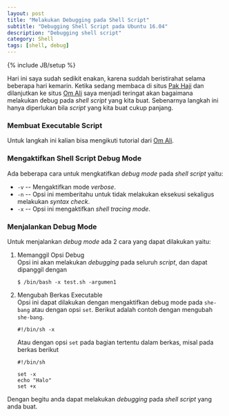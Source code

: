 ```yaml
---
layout: post
title: "Melakukan Debugging pada Shell Script"
subtitle: "Debugging Shell Script pada Ubuntu 16.04"
description: "Debugging shell script"
category: Shell
tags: [shell, debug]
---
```

{% include JB/setup %}

Hari ini saya sudah sedikit enakan, karena suddah beristirahat selama beberapa hari kemarin. Ketika sedang membaca di situs [Pak Haji](https://rizaumami.github.io/2017/02/28/memeriksa-script-bash-menggunakan-shellcheck/) dan dilanjutkan ke situs [Om Ali](https://situsali.com/pemrograman/2017/04/20/belajar-bash-script-mengenal-shebang/) saya menjadi teringat akan bagaimana melakukan debug pada _shell script_ yang kita buat. Sebenarnya langkah ini hanya diperlukan bila _script_ yang kita buat cukup panjang. 

### Membuat Executable Script
Untuk langkah ini kalian bisa mengikuti tutorial dari [Om Ali](https://situsali.com/pemrograman/2017/04/20/belajar-bash-script-mengenal-shebang/).

### Mengaktifkan Shell Script Debug Mode
Ada beberapa cara untuk mengkatifkan _debug mode_ pada _shell script_ yaitu:

- `-v` -- Mengaktifkan mode _verbose_.
- `-n` -- Opsi ini memberitahu untuk tidak melakukan eksekusi sekaligus melakukan _syntax check_.
- `-x` -- Opsi ini mengaktifkan _shell tracing mode_.

### Menjalankan Debug Mode
Untuk menjalankan _debug mode_ ada 2 cara yang dapat dilakukan yaitu:

1. Memanggil Opsi Debug  
    Opsi ini akan melakukan _debugging_ pada seluruh _script_, dan dapat dipanggil dengan
    ```
    $ /bin/bash -x test.sh -argumen1
    ```
2. Mengubah Berkas Executable  
    Opsi ini dapat dilakukan dengan mengaktifkan debug mode pada `she-bang` atau dengan opsi `set`. Berikut adalah contoh dengan mengubah `she-bang`.
    ```
    #!/bin/sh -x
    ```
    Atau dengan opsi `set` pada bagian tertentu dalam berkas, misal pada berkas berikut
    ```
    #!/bin/sh

    set -x
    echo "Halo"
    set +x
    ```
Dengan begitu anda dapat melakukan _debugging_ pada _shell script_ yang anda buat.
